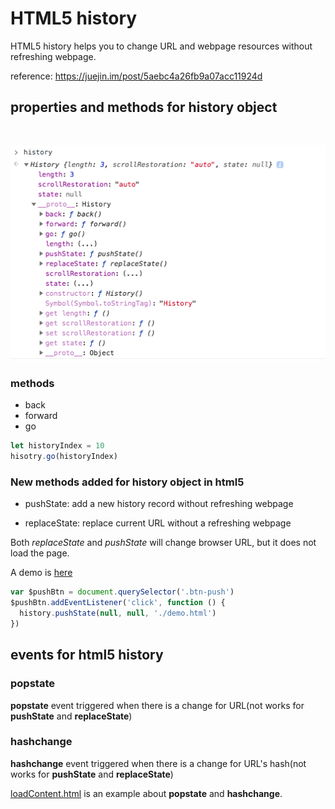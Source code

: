 # HTML5 history

HTML5 history helps you to change URL and webpage resources without refreshing webpage.

reference: https://juejin.im/post/5aebc4a26fb9a07acc11924d

## properties and methods for history object

<img src="./imgs/01.history.png" style="margin-top: 30px">

### methods

- back
- forward
- go

```javascript
let historyIndex = 10
hisotry.go(historyIndex)
```

### New methods added for history object in html5

- pushState: add a new history record without refreshing webpage

- replaceState: replace current URL without a refreshing webpage

Both *replaceState* and *pushState* will change browser URL, but it does not load the page.

A demo is [here](./index.html)

```javascript
var $pushBtn = document.querySelector('.btn-push')
$pushBtn.addEventListener('click', function () {
  history.pushState(null, null, './demo.html')
})
```

## events for html5 history

### popstate

**popstate** event triggered when there is a change for URL(not works for **pushState** and **replaceState**)

### hashchange

**hashchange** event triggered when there is a change for URL's hash(not works for **pushState** and **replaceState**)

[loadContent.html](./loadContent.html) is an example about **popstate** and **hashchange**.